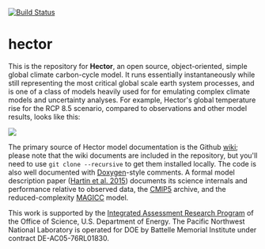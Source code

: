 [![Build Status](https://travis-ci.org/bpbond/hector.svg?branch=travis-ci)](https://travis-ci.org/bpbond/hector)

hector
======

This is the repository for **Hector**, an open source, object-oriented, simple global climate carbon-cycle model. It  runs essentially instantaneously while still representing the most critical global scale earth system processes, and is one of a class of models heavily used for for emulating complex climate models and uncertainty analyses. For example, Hector's global temperature rise for the RCP 8.5 scenario, compared to observations and other model results, looks like this:

![](https://github.com/JGCRI/hector/wiki/rcp85.png)

The primary source of Hector model documentation is the Github [wiki](https://github.com/JGCRI/hector/wiki); please note that the wiki documents are included in the repository, but you'll need to use `git clone --recursive` to get them installed locally. The code is also well documented with [Doxygen](http://doxygen.org)-style comments. A formal model description paper ([Hartin et al. 2015](http://www.geosci-model-dev.net/8/939/2015/gmd-8-939-2015.html)) documents its science internals and performance relative to observed data, the [CMIP5](http://cmip-pcmdi.llnl.gov/cmip5/) archive, and the reduced-complexity [MAGICC](http://www.magicc.org) model.

This work is supported by the [Integrated Assessment Research Program](http://science.energy.gov/ber/research/cesd/integrated-assessment-of-global-climate-change/) of the Office of Science, U.S. Department of Energy. The Pacific Northwest National Laboratory is operated for DOE by Battelle Memorial Institute under contract DE-AC05-76RL01830.
